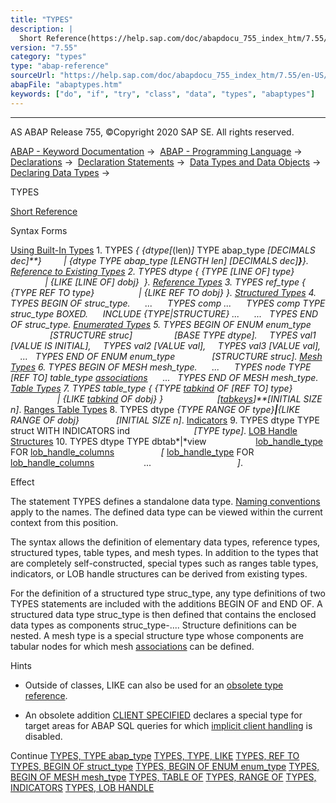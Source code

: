 ```yaml
---
title: "TYPES"
description: |
  Short Reference(https://help.sap.com/doc/abapdocu_755_index_htm/7.55/en-US/abaptypes_shortref.htm) Syntax Forms Using Built-In Types(https://help.sap.com/doc/abapdocu_755_index_htm/7.55/en-US/abaptypes_simple.htm) 1. TYPES  dtype(len) TYPE abap_type DECIMALS dec
version: "7.55"
category: "types"
type: "abap-reference"
sourceUrl: "https://help.sap.com/doc/abapdocu_755_index_htm/7.55/en-US/abaptypes.htm"
abapFile: "abaptypes.htm"
keywords: ["do", "if", "try", "class", "data", "types", "abaptypes"]
---
```


* * *

AS ABAP Release 755, ©Copyright 2020 SAP SE. All rights reserved.

[ABAP - Keyword Documentation](https://help.sap.com/doc/abapdocu_755_index_htm/7.55/en-US/abenabap.htm) →  [ABAP - Programming Language](https://help.sap.com/doc/abapdocu_755_index_htm/7.55/en-US/abenabap_reference.htm) →  [Declarations](https://help.sap.com/doc/abapdocu_755_index_htm/7.55/en-US/abendeclarations.htm) →  [Declaration Statements](https://help.sap.com/doc/abapdocu_755_index_htm/7.55/en-US/abenabap_declarations.htm) →  [Data Types and Data Objects](https://help.sap.com/doc/abapdocu_755_index_htm/7.55/en-US/abentypes_and_objects.htm) →  [Declaring Data Types](https://help.sap.com/doc/abapdocu_755_index_htm/7.55/en-US/abentypes_statements.htm) → 

TYPES

[Short Reference](https://help.sap.com/doc/abapdocu_755_index_htm/7.55/en-US/abaptypes_shortref.htm)

Syntax Forms

[Using Built-In Types](https://help.sap.com/doc/abapdocu_755_index_htm/7.55/en-US/abaptypes_simple.htm)
1\. TYPES *{* *{*dtype*\[*(len)*\]* TYPE abap\_type *\[*DECIMALS dec*\]**}*
        *|* *{*dtype TYPE abap\_type *\[*LENGTH len*\]* *\[*DECIMALS dec*\]**}**}*.
[Reference to Existing Types](https://help.sap.com/doc/abapdocu_755_index_htm/7.55/en-US/abaptypes_referring.htm)
2\. TYPES dtype *{* *{*TYPE *\[*LINE OF*\]* type*}*
              *|* *{*LIKE *\[*LINE OF*\]* dobj*}*  *}*.
[Reference Types](https://help.sap.com/doc/abapdocu_755_index_htm/7.55/en-US/abaptypes_references.htm)
3\. TYPES ref\_type *{* *{*TYPE REF TO type*}*
                 *|* *{*LIKE REF TO dobj*}* *}*.
[Structured Types](https://help.sap.com/doc/abapdocu_755_index_htm/7.55/en-US/abaptypes_struc.htm)
4\. TYPES BEGIN OF struc\_type.
     ...
     TYPES comp ...
     TYPES comp TYPE struc\_type BOXED.
     INCLUDE *{*TYPE*|*STRUCTURE*}* ...
     ...
  TYPES END OF struc\_type.
[Enumerated Types](https://help.sap.com/doc/abapdocu_755_index_htm/7.55/en-US/abaptypes_enum.htm)
5\. TYPES BEGIN OF ENUM enum\_type
                *\[*STRUCTURE struc*\]*
                *\[*BASE TYPE dtype*\]*.
    TYPES val1 *\[*VALUE IS INITIAL*\]*,
    TYPES val2 *\[*VALUE val*\]*,
    TYPES val3 *\[*VALUE val*\]*,
    ...
  TYPES END OF ENUM enum\_type
              *\[*STRUCTURE struc*\]*.
[Mesh Types](https://help.sap.com/doc/abapdocu_755_index_htm/7.55/en-US/abaptypes_mesh.htm)
6\. TYPES BEGIN OF MESH mesh\_type.
     ...
     TYPES node TYPE *\[*REF TO*\]* table\_type [associations](https://help.sap.com/doc/abapdocu_755_index_htm/7.55/en-US/abaptypes_mesh_association.htm)
     ...
  TYPES END OF MESH mesh\_type.
[Table Types](https://help.sap.com/doc/abapdocu_755_index_htm/7.55/en-US/abaptypes_itab.htm)
7\. TYPES table\_type *{* *{*TYPE [tabkind](https://help.sap.com/doc/abapdocu_755_index_htm/7.55/en-US/abaptypes_tabkind.htm) OF *\[*REF TO*\]* type*}*
                   *|* *{*LIKE [tabkind](https://help.sap.com/doc/abapdocu_755_index_htm/7.55/en-US/abaptypes_tabkind.htm) OF dobj*}* *}*
                     *\[*[tabkeys](https://help.sap.com/doc/abapdocu_755_index_htm/7.55/en-US/abaptypes_keydef.htm)*\]**\[*INITIAL SIZE n*\]*.
[Ranges Table Types](https://help.sap.com/doc/abapdocu_755_index_htm/7.55/en-US/abaptypes_ranges.htm)
8\. TYPES dtype *{*TYPE RANGE OF type*}**|**{*LIKE RANGE OF dobj*}*
              *\[*INITIAL SIZE n*\]*.
[Indicators](https://help.sap.com/doc/abapdocu_755_index_htm/7.55/en-US/abaptypes_indicators.htm)
9\. TYPES dtype TYPE struct WITH INDICATORS ind
                         *\[*TYPE type*\]*.
[LOB Handle Structures](https://help.sap.com/doc/abapdocu_755_index_htm/7.55/en-US/abaptypes_lob_handle.htm)
10\. TYPES dtype TYPE dbtab*|*view
                   [lob\_handle\_type](https://help.sap.com/doc/abapdocu_755_index_htm/7.55/en-US/abaptypes_lob_handle_type.htm) FOR [lob\_handle\_columns](https://help.sap.com/doc/abapdocu_755_index_htm/7.55/en-US/abaptypes_lob_handle_columns.htm)
                  *\[* [lob\_handle\_type](https://help.sap.com/doc/abapdocu_755_index_htm/7.55/en-US/abaptypes_lob_handle_type.htm) FOR [lob\_handle\_columns](https://help.sap.com/doc/abapdocu_755_index_htm/7.55/en-US/abaptypes_lob_handle_columns.htm)
                   ...                                   *\]*.

Effect

The statement TYPES defines a standalone data type. [Naming conventions](https://help.sap.com/doc/abapdocu_755_index_htm/7.55/en-US/abennaming_conventions.htm) apply to the names. The defined data type can be viewed within the current context from this position.

The syntax allows the definition of elementary data types, reference types, structured types, table types, and mesh types. In addition to the types that are completely self-constructed, special types such as ranges table types, indicators, or LOB handle structures can be derived from existing types.

For the definition of a structured type struc\_type, any type definitions of two TYPES statements are included with the additions BEGIN OF and END OF. A structured data type struc\_type is then defined that contains the enclosed data types as components struc\_type-.... Structure definitions can be nested. A mesh type is a special structure type whose components are tabular nodes for which mesh [associations](https://help.sap.com/doc/abapdocu_755_index_htm/7.55/en-US/abenmesh_association_glosry.htm "Glossary Entry") can be defined.

Hints

-   Outside of classes, LIKE can also be used for an [obsolete type reference](https://help.sap.com/doc/abapdocu_755_index_htm/7.55/en-US/abenlike_obsolete.htm).

-   An obsolete addition [CLIENT SPECIFIED](https://help.sap.com/doc/abapdocu_755_index_htm/7.55/en-US/abaptypes_client_specified.htm) declares a special type for target areas for ABAP SQL queries for which [implicit client handling](https://help.sap.com/doc/abapdocu_755_index_htm/7.55/en-US/abenopen_sql_client_handling.htm) is disabled.
    

Continue
[TYPES, TYPE abap\_type](https://help.sap.com/doc/abapdocu_755_index_htm/7.55/en-US/abaptypes_simple.htm)
[TYPES, TYPE, LIKE](https://help.sap.com/doc/abapdocu_755_index_htm/7.55/en-US/abaptypes_referring.htm)
[TYPES, REF TO](https://help.sap.com/doc/abapdocu_755_index_htm/7.55/en-US/abaptypes_references.htm)
[TYPES, BEGIN OF struct\_type](https://help.sap.com/doc/abapdocu_755_index_htm/7.55/en-US/abaptypes_struc.htm)
[TYPES, BEGIN OF ENUM enum\_type](https://help.sap.com/doc/abapdocu_755_index_htm/7.55/en-US/abaptypes_enum.htm)
[TYPES, BEGIN OF MESH mesh\_type](https://help.sap.com/doc/abapdocu_755_index_htm/7.55/en-US/abaptypes_mesh.htm)
[TYPES, TABLE OF](https://help.sap.com/doc/abapdocu_755_index_htm/7.55/en-US/abaptypes_itab.htm)
[TYPES, RANGE OF](https://help.sap.com/doc/abapdocu_755_index_htm/7.55/en-US/abaptypes_ranges.htm)
[TYPES, INDICATORS](https://help.sap.com/doc/abapdocu_755_index_htm/7.55/en-US/abaptypes_indicators.htm)
[TYPES, LOB HANDLE](https://help.sap.com/doc/abapdocu_755_index_htm/7.55/en-US/abaptypes_lob_handle.htm)
